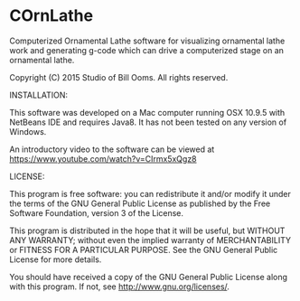 # COrnLathe
Computerized Ornamental Lathe software for visualizing ornamental lathe work and generating g-code 
which can drive a computerized stage on an ornamental lathe.

Copyright (C) 2015 Studio of Bill Ooms. All rights reserved.

INSTALLATION: 

This software was developed on a Mac computer running OSX 10.9.5 with NetBeans IDE and requires Java8.
It has not been tested on any version of Windows.

An introductory video to the software can be viewed at https://www.youtube.com/watch?v=CIrmx5xQgz8

LICENSE: 

This program is free software: you can redistribute it and/or modify it under the terms 
of the GNU General Public License as published by the Free Software Foundation, version 3 of the License.

This program is distributed in the hope that it will be useful, but WITHOUT ANY WARRANTY; 
without even the implied warranty of MERCHANTABILITY or FITNESS FOR A PARTICULAR PURPOSE. 
See the GNU General Public License for more details.

You should have received a copy of the GNU General Public License along with this program. 
If not, see http://www.gnu.org/licenses/.
